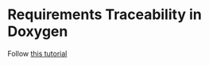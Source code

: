 # Requirements Traceability in Doxygen

Follow [this tutorial](https://doxygen.nl/manual/starting.html)

